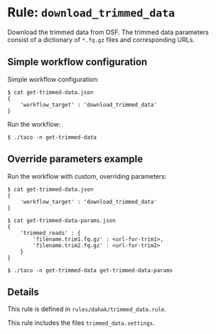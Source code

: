 # Rule: `download_trimmed_data`

Download the trimmed data from OSF.
The trimmed data parameters 
consist of a dictionary of 
`*.fq.gz` files and corresponding URLs.

## Simple workflow configuration

Simple workflow configuration:

```
$ cat get-trimmed-data.json
{
    'workflow_target' : 'download_trimmed_data'
}
```

Run the workflow:

```
$ ./taco -n get-trimmed-data
```

## Override parameters example

Run the workflow with custom, overriding parameters:

```
$ cat get-trimmed-data.json
{
    'workflow_target' : 'download_trimmed_data'
}

$ cat get-trimmed-data-params.json
{
    'trimmed_reads' : {
        'filename.trim1.fq.gz' : <url-for-trim1>,
        'filename.trim2.fq.gz' : <url-for-trim2>
    }
}

$ ./taco -n get-trimmed-data get-trimmed-data-params
```

## Details

This rule is defined in `rules/dahak/trimmed_data.rule`.

This rule includes the files `trimmed_data.settings`.

